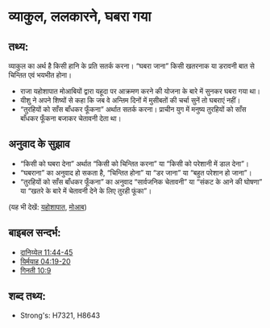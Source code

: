 # व्याकुल, ललकारने, घबरा गया #

## तथ्य: ##

व्याकुल का अर्थ है किसी हानि के प्रति सतर्क करना।  “घबरा जाना” किसी खतरनाक या डरावनी बात से चिन्तित एवं भयभीत होना।

* राजा यहोशापात मोआबियों द्वारा यहूदा पर आक्रमण करने की योजना के बारे में सुनकर घबरा गया था।
* यीशु ने अपने शिष्यों से कहा कि जब वे अन्तिम दिनों में मुसीबतों की चर्चा सुनें तो घबराएं नहीं।
* “तुरहियों को साँस बाँधकर फूँकना” अर्थात सतर्क करना। प्राचीन युग में मनुष्य तुरहियों को साँस बाँधकर फूँकना बजाकर चेतावनी देता था।

## अनुवाद के सुझाव ##

* “किसी को घबरा देना” अर्थात “किसी को चिन्तित करना” या “किसी को परेशानी में डाल देना”।
* “घबराना” का अनुवाद हो सकता है, “चिन्तित होना” या “डर जाना” या “बहुत परेशान हो जाना”।
* “तुरहियों को साँस बाँधकर फूँकना” का अनुवाद “सार्वजनिक चेतावनी” या “संकट के आने की घोषणा” या “खतरे के बारे में चेतावनी देने के लिए तुरही फूंका”।

(यह भी देखें: [यहोशापात](../names/jehoshaphat.md), [मोआब](../names/moab.md))

## बाइबल सन्दर्भ: ##

* [दानिय्येल 11:44-45](rc://en/tn/help/dan/11/44)
* [यिर्मयाह 04:19-20](rc://en/tn/help/jer/04/19)
* [गिनती 10:9](rc://en/tn/help/num/10/09)

## शब्द तथ्य: ##

* Strong's: H7321, H8643
